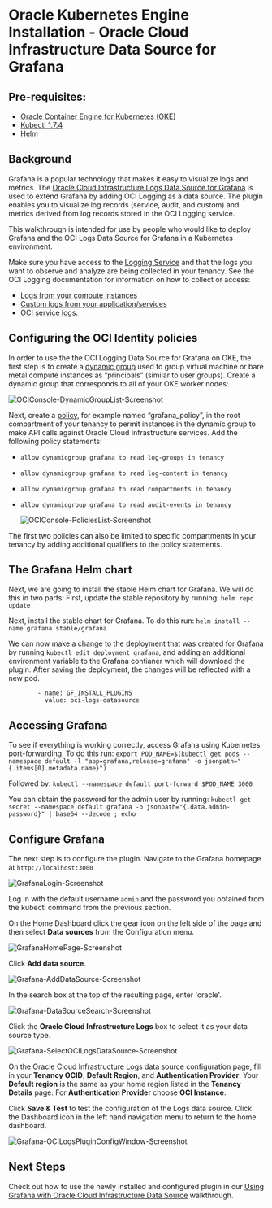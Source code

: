 # Oracle Kubernetes Engine Installation - Oracle Cloud Infrastructure Data Source for Grafana

## Pre-requisites:

* [Oracle Container Engine for Kubernetes (OKE)](http://www.oracle.com/webfolder/technetwork/tutorials/obe/oci/oke-full/index.html)
* [Kubectl 1.7.4](https://kubernetes.io/docs/tasks/tools/install-kubectl/)
* [Helm](https://github.com/kubernetes/helm#install) 

## Background

Grafana is a popular technology that makes it easy to visualize logs and metrics. The [Oracle Cloud Infrastructure Logs Data Source for Grafana](https://grafana.com/grafana/plugins/oci-logs-datasource/) is used to extend Grafana by adding OCI Logging as a data source. The plugin enables you to visualize log records (service, audit, and custom) and metrics derived from log records stored in the OCI Logging service.

This walkthrough is intended for use by people who would like to deploy Grafana and the OCI Logs Data Source for Grafana in a Kubernetes environment.

Make sure you have access to the [Logging Service](https://docs.oracle.com/en-us/iaas/Content/Logging/Concepts/loggingoverview.htm) and that the logs you want to observe and analyze are being collected in your tenancy. See the OCI Logging documentation for information on how to collect or access:
* [Logs from your compute instances](https://docs.oracle.com/en-us/iaas/Content/Logging/Concepts/agent_management.htm)
* [Custom logs from your application/services](https://docs.oracle.com/en-us/iaas/Content/Logging/Concepts/custom_logs.htm)
* [OCI service logs](https://docs.oracle.com/en-us/iaas/Content/Logging/Concepts/service_logs.htm).

## Configuring the OCI Identity policies

In order to use the the OCI Logging Data Source for Grafana on OKE, the first step is to create a [dynamic group](https://docs.cloud.oracle.com/iaas/Content/Identity/Tasks/managingdynamicgroups.htm) used to group virtual machine or bare metal compute instances as “principals” (similar to user groups). Create a dynamic group that corresponds to all of your OKE worker nodes:

   ![OCIConsole-DynamicGroupList-Screenshot](images/OCIConsole-DynamicGroupList-Screenshot.png)

Next, create a [policy](https://docs.cloud.oracle.com/iaas/Content/Identity/Concepts/policygetstarted.htm), for example named “grafana_policy”, in the root compartment of your tenancy to permit instances in the dynamic group to make API calls against Oracle Cloud Infrastructure services. Add the following policy statements:

* `allow dynamicgroup grafana to read log-groups in tenancy`
* `allow dynamicgroup grafana to read log-content in tenancy`
* `allow dynamicgroup grafana to read compartments in tenancy`
* `allow dynamicgroup grafana to read audit-events in tenancy`

   ![OCIConsole-PoliciesList-Screenshot](images/OCIConsole-PoliciesList-Screenshot.png)

The first two policies can also be limited to specific compartments in your tenancy by adding additional qualifiers to the policy statements.

## The Grafana Helm chart

Next, we are going to install the stable Helm chart for Grafana. We will do this in two parts: First, update the stable repository by running: `helm repo update`

Next, install the stable chart for Grafana. To do this run: `helm install --name grafana stable/grafana`

We can now make a change to the deployment that was created for Grafana by running `kubectl edit deployment grafana`, and adding an additional environment variable to the Grafana contianer which will download the plugin. After saving the deployment, the changes will be reflected with a new pod.

```
        - name: GF_INSTALL_PLUGINS
          value: oci-logs-datasource
```

## Accessing Grafana

To see if everything is working correctly, access Grafana using Kubernetes port-forwarding. To do this run: `export POD_NAME=$(kubectl get pods --namespace default -l "app=grafana,release=grafana" -o jsonpath="{.items[0].metadata.name}")`

Followed by: `kubectl --namespace default port-forward $POD_NAME 3000`

You can obtain the password for the admin user by running: `kubectl get secret --namespace default grafana -o jsonpath="{.data.admin-password}" | base64 --decode ; echo`

## Configure Grafana

The next step is to configure the plugin. Navigate to the Grafana homepage at `http://localhost:3000`

![GrafanaLogin-Screenshot](images/GrafanaLogin-Screenshot.png)

Log in with the default username `admin` and the password you obtained from the kubectl command from the previous section.

On the Home Dashboard click the gear icon on the left side of the page and then select **Data sources** from the Configuration menu.

![GrafanaHomePage-Screenshot](images/GrafanaHomePage-Screenshot.png)

Click **Add data source**.

![Grafana-AddDataSource-Screenshot](images/Grafana-AddDataSource-Screenshot.png)

In the search box at the top of the resulting page, enter 'oracle'.

![Grafana-DataSourceSearch-Screenshot](images/Grafana-DataSourceSearch-Screenshot.png)

 Click the **Oracle Cloud Infrastructure Logs** box to select it as your data source type.

![Grafana-SelectOCILogsDataSource-Screenshot](images/Grafana-SelectOCILogsDataSource-Screenshot.png)

On the Oracle Cloud Infrastructure Logs data source configuration page, fill in your **Tenancy OCID**, **Default Region**, and **Authentication Provider**. Your **Default region** is the same as your home region listed in the **Tenancy Details** page. For **Authentication Provider** choose **OCI Instance**. 

Click **Save & Test** to test the configuration of the Logs data source. Click the Dashboard icon in the left hand navigation menu to return to the home dashboard.

![Grafana-OCILogsPluginConfigWindow-Screenshot](images/Grafana-OCILogsPluginConfigWindow-Screenshot.png)

## Next Steps

Check out how to use the newly installed and configured plugin in our [Using Grafana with Oracle Cloud Infrastructure Data Source](using.md) walkthrough. 



